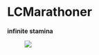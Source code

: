 # LCMarathoner
**infinite stamina**
<figure>
  <img src="[https://cdn.stealthoptional.com/images/ncavvykf/stealth/f57722f711dc7b4b2fff9398e1764ec5974a5186-1920x1080.jpg?rect=0,36,1920,1008&w=1200&h=630&auto=format](https://assets-prd.ignimgs.com/2023/11/29/lethalcompany-review-blogroll-1701295057122.jpg)https://assets-prd.ignimgs.com/2023/11/29/lethalcompany-review-blogroll-1701295057122.jpg">
</figure>
<figure>

